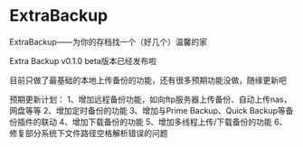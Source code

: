 # ExtraBackup
ExtraBackup——为你的存档找一个（好几个）温馨的家

Extra Backup v0.1.0 beta版本已经发布啦

目前只做了最基础的本地上传备份的功能，还有很多预期功能没做，随缘更新吧

预期更新计划：
1、增加远程备份功能，如向ftp服务器上传备份、自动上传nas，网盘等等
2、增加定时备份的功能
3、增加与Prime Backup、Quick Backup等备份插件的联动
4、增加下载备份的功能
5、增加多线程上传/下载备份的功能
6、修复部分系统下文件路径空格解析错误的问题
